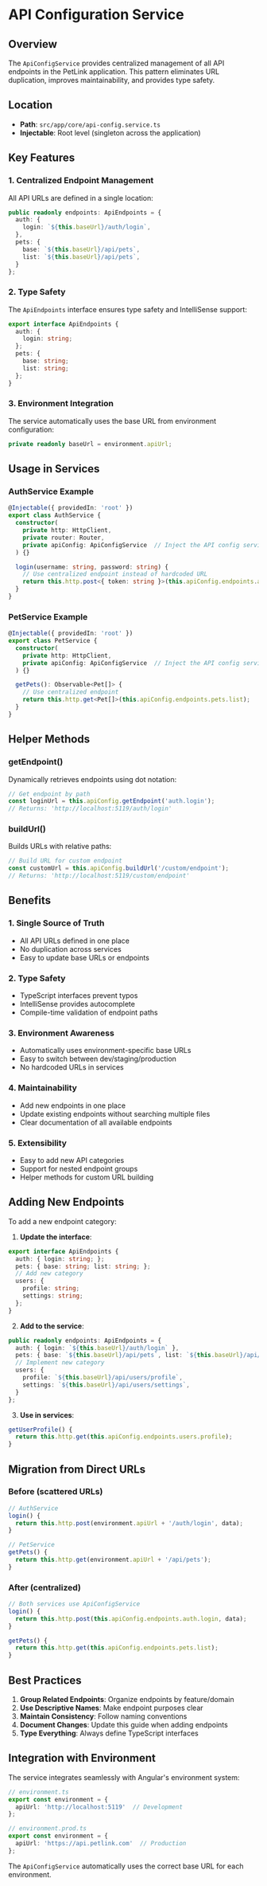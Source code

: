 # API Configuration Service

## Overview

The `ApiConfigService` provides centralized management of all API endpoints in the PetLink application. This pattern eliminates URL duplication, improves maintainability, and provides type safety.

## Location

- **Path**: `src/app/core/api-config.service.ts`
- **Injectable**: Root level (singleton across the application)

## Key Features

### 1. Centralized Endpoint Management

All API URLs are defined in a single location:

```typescript
public readonly endpoints: ApiEndpoints = {
  auth: {
    login: `${this.baseUrl}/auth/login`,
  },
  pets: {
    base: `${this.baseUrl}/api/pets`,
    list: `${this.baseUrl}/api/pets`,
  }
};
```

### 2. Type Safety

The `ApiEndpoints` interface ensures type safety and IntelliSense support:

```typescript
export interface ApiEndpoints {
  auth: {
    login: string;
  };
  pets: {
    base: string;
    list: string;
  };
}
```

### 3. Environment Integration

The service automatically uses the base URL from environment configuration:

```typescript
private readonly baseUrl = environment.apiUrl;
```

## Usage in Services

### AuthService Example

```typescript
@Injectable({ providedIn: 'root' })
export class AuthService {
  constructor(
    private http: HttpClient, 
    private router: Router,
    private apiConfig: ApiConfigService  // Inject the API config service
  ) {}

  login(username: string, password: string) {
    // Use centralized endpoint instead of hardcoded URL
    return this.http.post<{ token: string }>(this.apiConfig.endpoints.auth.login, { username, password });
  }
}
```

### PetService Example

```typescript
@Injectable({ providedIn: 'root' })
export class PetService {
  constructor(
    private http: HttpClient,
    private apiConfig: ApiConfigService  // Inject the API config service
  ) {}

  getPets(): Observable<Pet[]> {
    // Use centralized endpoint
    return this.http.get<Pet[]>(this.apiConfig.endpoints.pets.list);
  }
}
```

## Helper Methods

### getEndpoint()

Dynamically retrieves endpoints using dot notation:

```typescript
// Get endpoint by path
const loginUrl = this.apiConfig.getEndpoint('auth.login');
// Returns: 'http://localhost:5119/auth/login'
```

### buildUrl()

Builds URLs with relative paths:

```typescript
// Build URL for custom endpoint
const customUrl = this.apiConfig.buildUrl('/custom/endpoint');
// Returns: 'http://localhost:5119/custom/endpoint'
```

## Benefits

### 1. **Single Source of Truth**

- All API URLs defined in one place
- No duplication across services
- Easy to update base URLs or endpoints

### 2. **Type Safety**

- TypeScript interfaces prevent typos
- IntelliSense provides autocomplete
- Compile-time validation of endpoint paths

### 3. **Environment Awareness**

- Automatically uses environment-specific base URLs
- Easy to switch between dev/staging/production
- No hardcoded URLs in services

### 4. **Maintainability**

- Add new endpoints in one place
- Update existing endpoints without searching multiple files
- Clear documentation of all available endpoints

### 5. **Extensibility**

- Easy to add new API categories
- Support for nested endpoint groups
- Helper methods for custom URL building

## Adding New Endpoints

To add a new endpoint category:

1. **Update the interface**:

```typescript
export interface ApiEndpoints {
  auth: { login: string; };
  pets: { base: string; list: string; };
  // Add new category
  users: {
    profile: string;
    settings: string;
  };
}
```

2. **Add to the service**:

```typescript
public readonly endpoints: ApiEndpoints = {
  auth: { login: `${this.baseUrl}/auth/login` },
  pets: { base: `${this.baseUrl}/api/pets`, list: `${this.baseUrl}/api/pets` },
  // Implement new category
  users: {
    profile: `${this.baseUrl}/api/users/profile`,
    settings: `${this.baseUrl}/api/users/settings`,
  }
};
```

3. **Use in services**:

```typescript
getUserProfile() {
  return this.http.get(this.apiConfig.endpoints.users.profile);
}
```

## Migration from Direct URLs

### Before (scattered URLs)

```typescript
// AuthService
login() {
  return this.http.post(environment.apiUrl + '/auth/login', data);
}

// PetService  
getPets() {
  return this.http.get(environment.apiUrl + '/api/pets');
}
```

### After (centralized)

```typescript
// Both services use ApiConfigService
login() {
  return this.http.post(this.apiConfig.endpoints.auth.login, data);
}

getPets() {
  return this.http.get(this.apiConfig.endpoints.pets.list);
}
```

## Best Practices

1. **Group Related Endpoints**: Organize endpoints by feature/domain
2. **Use Descriptive Names**: Make endpoint purposes clear
3. **Maintain Consistency**: Follow naming conventions
4. **Document Changes**: Update this guide when adding endpoints
5. **Type Everything**: Always define TypeScript interfaces

## Integration with Environment

The service integrates seamlessly with Angular's environment system:

```typescript
// environment.ts
export const environment = {
  apiUrl: 'http://localhost:5119'  // Development
};

// environment.prod.ts
export const environment = {
  apiUrl: 'https://api.petlink.com'  // Production
};
```

The `ApiConfigService` automatically uses the correct base URL for each environment.
